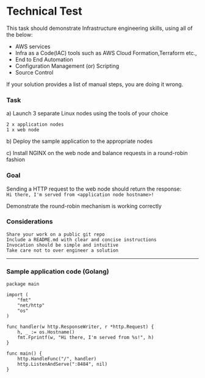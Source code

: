 # Technical Test

This task should demonstrate Infrastructure engineering skills, using all of the below:

- AWS services
- Infra as a Code(IAC) tools such as AWS Cloud Formation,Terraform etc.,
- End to End Automation
- Configuration Management (or) Scripting
- Source Control

If your solution provides a list of manual steps, you are doing it wrong.

### Task

a) Launch 3 separate Linux nodes using the tools of your choice

    2 x application nodes
    1 x web node

b) Deploy the sample application to the appropriate nodes

c) Install NGINX on the web node and balance requests in a round-robin fashion

### Goal

Sending a HTTP request to the web node should return the response:  
`Hi there, I'm served from <application node hostname>!`

Demonstrate the round-robin mechanism is working correctly

### Considerations

    Share your work on a public git repo
    Include a README.md with clear and concise instructions
    Invocation should be simple and intuitive
    Take care not to over engineer a solution

---

### Sample application code (Golang)
```
package main

import (
	"fmt"
	"net/http"
	"os"
)

func handler(w http.ResponseWriter, r *http.Request) {
	h, _ := os.Hostname()
	fmt.Fprintf(w, "Hi there, I'm served from %s!", h)
}

func main() {
	http.HandleFunc("/", handler)
	http.ListenAndServe(":8484", nil)
}
```
